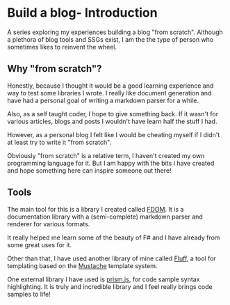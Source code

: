 ﻿# Build a blog- Introduction

A series exploring my experiences building a blog "from scratch". 
Although a plethora of blog tools and SSGs exist, I am the the type of person who sometimes likes to reinvent the wheel.

## Why "from scratch"?

Honestly, because I thought it would be a good learning experience and way to test some libraries I wrote.
I really like document generation and have had a personal goal of writing a markdown parser for a while.

Also, as a self taught coder, I hope to give something back.
If it wasn't for various articles, blogs and posts I wouldn't have learn half the stuff I had.

However, as a personal blog I felt like I would be cheating myself if I didn't at least try to write it "from scratch".

Obviously "from scratch" is a relative term, I haven't created my own programming language for it.
But I am happy with the bits I have created and hope something here can inspire someone out there!

## Tools

The main tool for this is a library I created called [FDOM](https://github.com/mc738/FDOM).
It is a documentation library with a (semi-complete) markdown parser and renderer for various formats.

It really helped me learn some of the beauty of F# and I have already from some great uses for it.

Other than that, I have used another library of mine called [Fluff](https://github.com/mc738/Fluff),
a tool for templating based on the [Mustache](https://en.wikipedia.org/wiki/Mustache_%28template_system%29) template system.

One external library I have used is [prism.js](https://prismjs.com/), for code sample syntax highlighting.
It is truly and incredible library and I feel really brings code samples to life!